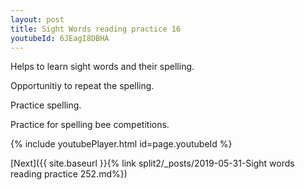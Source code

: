 ```yaml
---
layout: post
title: Sight Words reading practice 16
youtubeId: 6JEagI8DBHA
---
```

 
 
Helps to learn sight words and their spelling.

Opportunitiy to repeat the spelling. 

Practice spelling. 
 
Practice for spelling bee competitions. 
 
{% include youtubePlayer.html id=page.youtubeId %}
 
 

[Next]({{ site.baseurl }}{% link  split2/_posts/2019-05-31-Sight words reading practice 252.md%})
 
